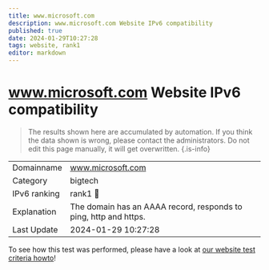 ```yaml
---
title: www.microsoft.com
description: www.microsoft.com Website IPv6 compatibility
published: true
date: 2024-01-29T10:27:28
tags: website, rank1
editor: markdown
---
```


# www.microsoft.com Website IPv6 compatibility

> The results shown here are accumulated by automation. If you think the data shown is wrong, please contact the administrators. 
> Do not edit this page manually, it will get overwritten.
{.is-info}


|   |   |
| - | - |
| Domainname | www.microsoft.com
| Category | bigtech |
| IPv6 ranking | rank1 :1st_place_medal: |
| Explanation | The domain has an AAAA record, responds to ping, http and https. |
| Last Update | 2024-01-29 10:27:28 |

To see how this test was performed, please have a look at [our website test criteria howto](/howto/testcriteria/website)!

